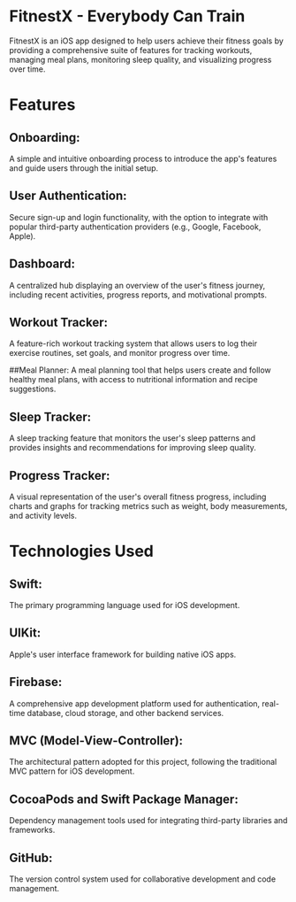 # FitnestX - Everybody Can Train
FitnestX is an iOS app designed to help users achieve their fitness goals by providing a comprehensive suite of features for tracking workouts, managing meal plans, monitoring sleep quality, and visualizing progress over time.

# Features
## Onboarding:
A simple and intuitive onboarding process to introduce the app's features and guide users through the initial setup.

## User Authentication:
Secure sign-up and login functionality, with the option to integrate with popular third-party authentication providers (e.g., Google, Facebook, Apple).

## Dashboard:
A centralized hub displaying an overview of the user's fitness journey, including recent activities, progress reports, and motivational prompts.

## Workout Tracker:
A feature-rich workout tracking system that allows users to log their exercise routines, set goals, and monitor progress over time.

##Meal Planner:
A meal planning tool that helps users create and follow healthy meal plans, with access to nutritional information and recipe suggestions.

## Sleep Tracker:
A sleep tracking feature that monitors the user's sleep patterns and provides insights and recommendations for improving sleep quality.

## Progress Tracker:
A visual representation of the user's overall fitness progress, including charts and graphs for tracking metrics such as weight, body measurements, and activity levels.

# Technologies Used
## Swift:
The primary programming language used for iOS development.

## UIKit:
Apple's user interface framework for building native iOS apps.

## Firebase:
A comprehensive app development platform used for authentication, real-time database, cloud storage, and other backend services.

## MVC (Model-View-Controller):
The architectural pattern adopted for this project, following the traditional MVC pattern for iOS development.

## CocoaPods and Swift Package Manager:
Dependency management tools used for integrating third-party libraries and frameworks.

## GitHub:
The version control system used for collaborative development and code management.
